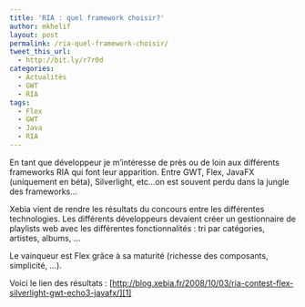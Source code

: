```yaml
---
title: 'RIA : quel framework choisir?'
author: mkhelif
layout: post
permalink: /ria-quel-framework-choisir/
tweet_this_url:
  - http://bit.ly/r7r0d
categories:
  - Actualités
  - GWT
  - RIA
tags:
  - Flex
  - GWT
  - Java
  - RIA
---
```

En tant que développeur je m&#8217;intéresse de près ou de loin aux différents frameworks RIA qui font leur apparition. Entre GWT, Flex, JavaFX (uniquement en béta), Silverlight, etc&#8230;on est souvent perdu dans la jungle des frameworks&#8230;

Xebia vient de rendre les résultats du concours entre les différentes technologies. Les différents développeurs devaient créer un gestionnaire de playlists web avec les différentes fonctionnalités : tri par catégories, artistes, albums, &#8230;

Le vainqueur est Flex grâce à sa maturité (richesse des composants, simplicité, &#8230;).

Voici le lien des résultats : [http://blog.xebia.fr/2008/10/03/ria-contest-flex-silverlight-gwt-echo3-javafx/][1]

 [1]: http://blog.xebia.fr/2008/10/03/ria-contest-flex-silverlight-gwt-echo3-javafx/ "http://blog.xebia.fr/2008/10/03/ria-contest-flex-silverlight-gwt-echo3-javafx/"
